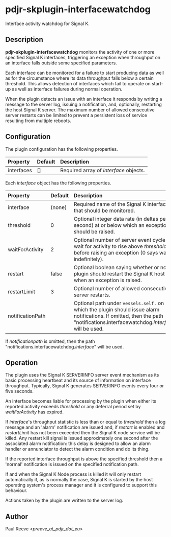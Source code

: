 # pdjr-skplugin-interfacewatchdog

Interface activity watchdog for Signal K.

## Description

**pdjr-skplugin-interfacewatchdog** monitors the activity of one or
more specified Signal K interfaces, triggering an exception when
throughput on an interface falls outside some specified parameters.

Each interface can be monitored for a failure to start producing data
as well as for the circumstance where its data throughput falls below a
certain threshold.
This allows detection of interfaces which fail to operate on start-up
as well as interface failures during normal operation.

When the plugin detects an issue with an interface it responds by
writing a message to the server log, issuing a notification, and,
optionally, restarting the host Signal K server.
The maximum number of allowed consecutive server restarts can be
limited to prevent a persistent loss of service resulting from
multiple reboots.

## Configuration

The plugin configuration has the following properties.

| Property         | Default     | Description |
| :--------------- | :---------- | :---------- |
| interfaces       | []          | Required array of *interface* objects. |

Each *interface* object has the following properties.

| Property         | Default     | Description |
| :--------------- | :---------- | :---------- |
| interface        | (none)      | Required name of the Signal K interface that should be monitored. |
| threshold        | 0           | Optional integer data rate (in deltas per second) at or below which an exception should be raised. |
| waitForActivity  | 2           | Optional number of server event cycles to wait for activity to rise above *threshold* before raising an exception (0 says wait indefinitely). |
| restart          | false       | Optional boolean saying whether or not the plugin should restart the Signal K host when an exception is raised. |
| restartLimit     | 3           | Optional number of allowed consecutive server restarts. |
| notificationPath |             | Optional path under `vessels.self.` on which the plugin should issue alarm notifications. If omitted, then the path "notifications.interfacewatchdog.*interface*" will be used. |

If *notificationpath* is omitted, then the path "notifications.interfacewatchdog.*interface*" will be used.

## Operation

The plugin uses the Signal K SERVERINFO server event mechanism as its
basic processing heartbeat and its source of information on interface
throughput.
Typically, Signal K generates SERVERINFO events every four or five
seconds.

An interface becomes liable for processing by the plugin when either
its reported activity exceeds *threshold* or any deferral period set
by *waitForActivity* has expired.

If *interface*'s throughput statistic is less than or equal to
*threshold* then a log message and an 'alarm' notification are issued
and, if *restart* is enabled and *restartLimit* has not been exceeded
then the Signal K node service will be killed.
Any restart kill signal is issued approximately one second after the
associated alarm notification: this delay is designed to allow an alarm
handler or annunciator to detect the alarm condition and do its thing.

If the reported interface throughput is above the specified threshold
then a 'normal' notification is issued on the specified notification
path.
  
If and when the Signal K Node process is killed it will only restart
automatically if, as is normally the case, Signal K is started by the
host operating system's process manager and it is configured to support
this behaviour.

Actions taken by the plugin are written to the server log.

## Author

Paul Reeve <*preeve_at_pdjr_dot_eu*>
